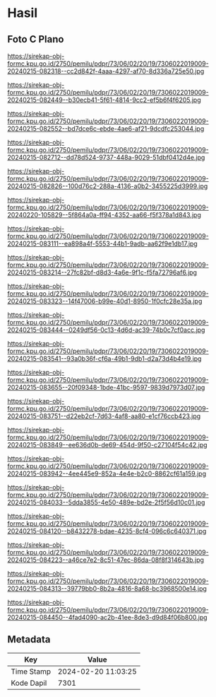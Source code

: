 # Hasil

## Foto C Plano

https://sirekap-obj-formc.kpu.go.id/2750/pemilu/pdpr/73/06/02/20/19/7306022019009-20240215-082318--cc2d842f-4aaa-4297-af70-8d336a725e50.jpg

https://sirekap-obj-formc.kpu.go.id/2750/pemilu/pdpr/73/06/02/20/19/7306022019009-20240215-082449--b30ecb41-5f61-4814-9cc2-ef5b6f4f6205.jpg

https://sirekap-obj-formc.kpu.go.id/2750/pemilu/pdpr/73/06/02/20/19/7306022019009-20240215-082552--bd7dce6c-ebde-4ae6-af21-9dcdfc253044.jpg

https://sirekap-obj-formc.kpu.go.id/2750/pemilu/pdpr/73/06/02/20/19/7306022019009-20240215-082712--dd78d524-9737-448a-9029-51dbf0412d4e.jpg

https://sirekap-obj-formc.kpu.go.id/2750/pemilu/pdpr/73/06/02/20/19/7306022019009-20240215-082826--100d76c2-288a-4136-a0b2-3455225d3999.jpg

https://sirekap-obj-formc.kpu.go.id/2750/pemilu/pdpr/73/06/02/20/19/7306022019009-20240220-105829--5f864a0a-ff94-4352-aa66-f5f378a1d843.jpg

https://sirekap-obj-formc.kpu.go.id/2750/pemilu/pdpr/73/06/02/20/19/7306022019009-20240215-083111--ea898a4f-5553-44b1-9adb-aa62f9e1db17.jpg

https://sirekap-obj-formc.kpu.go.id/2750/pemilu/pdpr/73/06/02/20/19/7306022019009-20240215-083214--27fc82bf-d8d3-4a6e-9f1c-f5fa72796af6.jpg

https://sirekap-obj-formc.kpu.go.id/2750/pemilu/pdpr/73/06/02/20/19/7306022019009-20240215-083323--14f47006-b99e-40d1-8950-1f0cfc28e35a.jpg

https://sirekap-obj-formc.kpu.go.id/2750/pemilu/pdpr/73/06/02/20/19/7306022019009-20240215-083444--0249df56-0c13-4d6d-ac39-74b0c7cf0acc.jpg

https://sirekap-obj-formc.kpu.go.id/2750/pemilu/pdpr/73/06/02/20/19/7306022019009-20240215-083541--93a0b36f-cf6a-49b1-9db1-d2a73d4b4e19.jpg

https://sirekap-obj-formc.kpu.go.id/2750/pemilu/pdpr/73/06/02/20/19/7306022019009-20240215-083655--20f09348-1bde-41bc-9597-9839d7973d07.jpg

https://sirekap-obj-formc.kpu.go.id/2750/pemilu/pdpr/73/06/02/20/19/7306022019009-20240215-083751--d22eb2cf-7d63-4af8-aa80-e1cf76ccb423.jpg

https://sirekap-obj-formc.kpu.go.id/2750/pemilu/pdpr/73/06/02/20/19/7306022019009-20240215-083849--ee636d0b-de69-454d-9f50-c27104f54c42.jpg

https://sirekap-obj-formc.kpu.go.id/2750/pemilu/pdpr/73/06/02/20/19/7306022019009-20240215-083942--4ee445e9-852a-4e4e-b2c0-8862cf61a159.jpg

https://sirekap-obj-formc.kpu.go.id/2750/pemilu/pdpr/73/06/02/20/19/7306022019009-20240215-084033--5dda3855-4e50-489e-bd2e-2f5f56d10c01.jpg

https://sirekap-obj-formc.kpu.go.id/2750/pemilu/pdpr/73/06/02/20/19/7306022019009-20240215-084120--b8432278-bdae-4235-8cf4-096c6c640371.jpg

https://sirekap-obj-formc.kpu.go.id/2750/pemilu/pdpr/73/06/02/20/19/7306022019009-20240215-084223--a46ce7e2-8c51-47ec-86da-08f8f314643b.jpg

https://sirekap-obj-formc.kpu.go.id/2750/pemilu/pdpr/73/06/02/20/19/7306022019009-20240215-084313--39779bb0-8b2a-4816-8a68-bc3968500e14.jpg

https://sirekap-obj-formc.kpu.go.id/2750/pemilu/pdpr/73/06/02/20/19/7306022019009-20240215-084450--4fad4090-ac2b-41ee-8de3-d9d84f06b800.jpg


## Metadata

| Key        | Value               |
| ---------- | ------------------- |
| Time Stamp | 2024-02-20 11:03:25 |
| Kode Dapil | 7301                |




